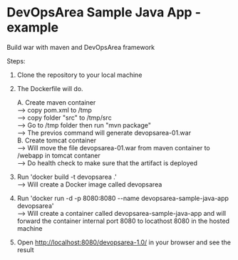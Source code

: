 # DevOpsArea Sample Java App -example
Build war with maven and DevOpsArea framework

Steps:

1. Clone the repository to your local machine
2. The Dockerfile will do.

   A. Create maven container <br />
      --> copy pom.xml to /tmp <br />
      --> copy folder "src" to /tmp/src <br />
      --> Go to /tmp folder then run "mvn package"<br />
      --> The previos command will generate devopsarea-01.war<br />
   B. Create tomcat container<br />
      --> Will move the file devopsarea-01.war from maven container to /webapp in tomcat contaner<br />
      --> Do health check to make sure that the artifact is deployed

3. Run 'docker build -t devopsarea .' <br />
      -->  Will create a Docker image called devopsarea <br />
4. Run 'docker run -d -p 8080:8080 --name devopsarea-sample-java-app devopsarea' <br />
      -->  Will create a container called devopsarea-sample-java-app and will forward the container internal port 8080 to locathost 8080 in the hosted machine 
 
5. Open [http://localhost:8080/devopsarea-1.0/](http://localhost:8080/devopsarea-1.0/) in your browser and see the result 
